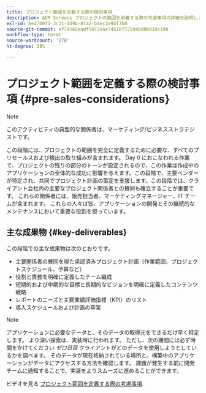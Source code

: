 ```yaml
---
title: プロジェクト範囲を定義する際の検討事項
description: AEM Screens プロジェクトの範囲を定義する際の考慮事項の詳細を説明します。
exl-id: 6e27b0f1-3c31-4d9b-8fa2-b4ec2e9bf7b0
source-git-commit: ef74265eadf5972eae7451b7725946d8b014c198
workflow-type: tm+mt
source-wordcount: '278'
ht-degree: 38%

---
```


# プロジェクト範囲を定義する際の検討事項 {#pre-sales-considerations}

>[!NOTE]
>このアクティビティの典型的な関係者は、マーケティング/ビジネスストラテジストです。

この段階には、プロジェクトの範囲を完全に定義するために必要な、すべてのプリセールスおよび検出の取り組みが含まれます。 Day 0 におこなわれる作業で、プロジェクトの残りの部分のトーンが設定されるので、この作業は作成中のアプリケーションの全体的な成功に影響を与えます。この段階で、主要ベンダーが特定され、共同でプロジェクト計画の策定を支援します。この段階では、クライアント会社内の主要なプロジェクト関係者との賛同も確立することが重要です。 これらの関係者には、販売担当者、マーケティングマネージャー、IT チームが含まれます。 これらの人々は皆、アプリケーションの開発とその継続的なメンテナンスにおいて重要な役割を担っています。

## 主な成果物 {#key-deliverables}

この段階での主な成果物は次のとおりです。

* 主要関係者の賛同を得た承認済みプロジェクト計画（作業範囲、プロジェクトスケジュール、予算など）
* 役割と責務を明確に定義したチーム編成
* 短期的および中期的な目標と長期的なビジョンを明確に定義したコンテンツ戦略
* レポートのニーズと主要業績評価指標（KPI）のリスト
* 導入スケジュールおよび計画の草案

>[!NOTE]
>
>アプリケーションに必要なデータと、そのデータの取得元をできるだけ早く特定します。 より深い探索は、実装時に行われます。 ただし、次の期間には必ず時間をかけてください *ゼロ日目* クライアントがどのデータを使用しようとしているかを調べます。 そのデータが現在格納されている場所と、構築中のアプリケーションがデータにアクセスする方法を確認します。 課題が発生する前に開発チームに通知することで、実装をよりスムーズに進めることができます。

ビデオを見る [プロジェクト範囲を定義する際の考慮事項](https://experienceleague.adobe.com/en/docs/experience-manager-screens/user-guide/digital-signage-network/project-considerations).
